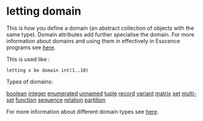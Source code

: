 # letting domain 

This is how you define a domain (an abstract collection of objects with the same type). Domain attributes add further specialise the domain.
For more information about domains and using them in effectively in Esscence programs see [here](
https://modref.github.io/papers/ModRef2021_ReformulatingEssenceRobustness.pdf).

This is used like :
```essence 
letting x be domain int(1..10) 
```
Types of domains:

[boolean](https://github.com/conjure-cp/conjure/blob/main/docs/bits/type/L_bool.md)
[integer](...)
[enumerated](...)
[unnamed](...)
[tuple](...)
[record](...)
[variant](...)
[matrix](...)
[set](...)
[multi-set](...)
[function](https://github.com/conjure-cp/conjure/blob/main/docs/bits/type/function.md)
[sequence](...)
[relation](...)
[partition](...)


For more information about different domain types see [here](https://conjure.readthedocs.io/en/latest/essence.html).
